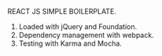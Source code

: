 REACT JS SIMPLE BOILERPLATE.

1. Loaded with jQuery and Foundation.
2. Dependency management with webpack.
3. Testing with Karma and Mocha.



